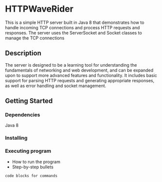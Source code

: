 # HTTPWaveRider

This is a simple HTTP server built in Java 8 that demonstrates how to handle incoming TCP connections and process HTTP 
requests and responses. The server uses the ServerSocket and Socket classes to manage the TCP connections

## Description

The server is designed to be a learning tool for understanding the fundamentals of networking and web development, 
and can be expanded upon to support more advanced features and functionality. It includes basic support for parsing 
HTTP requests and generating appropriate responses, as well as error handling and socket management.

## Getting Started

### Dependencies

Java 8

### Installing


### Executing program

* How to run the program
* Step-by-step bullets
```
code blocks for commands
```




